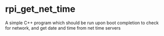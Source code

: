 # rpi_get_net_time
A simple C++ program which should be run upon boot completion to check for network, and get date and time from net time servers
